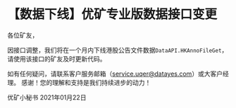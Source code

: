 # 【数据下线】优矿专业版数据接口变更

各位矿友，

因接口调整，我们将在一个月内下线港股公告文件数据`DataAPI.HKAnnoFileGet`，请使用该接口的矿友及时更新代码。

如有任何疑问，请联系客户服务邮箱（service.uqer@datayes.com）或大客户经理。
感谢！您的理解和支持是我们持续进步的动力！

优矿小秘书
2021年01月22日